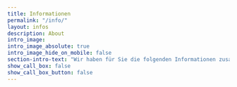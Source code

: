 ```yaml
---
title: Informationen
permalink: "/info/"
layout: infos
description: About
intro_image:
intro_image_absolute: true
intro_image_hide_on_mobile: false
section-intro-text: "Wir haben für Sie die folgenden Informationen zusammengestellt, um Ihren Besuch so angenehm wie möglich zu gestalten."
show_call_box: false
show_call_box_button: false
---
```

